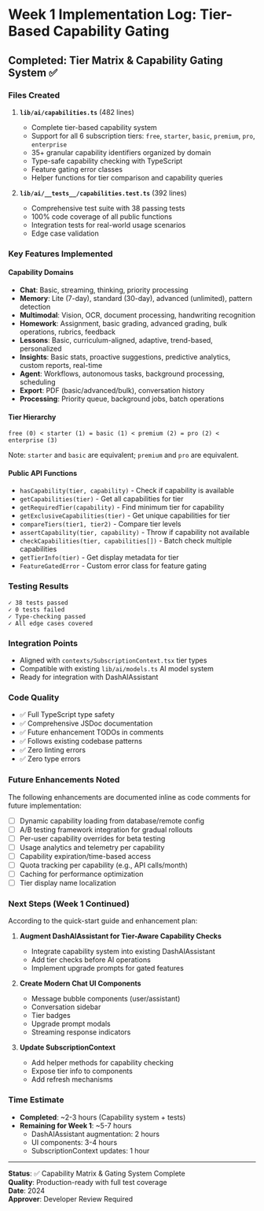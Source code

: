 # Week 1 Implementation Log: Tier-Based Capability Gating

## Completed: Tier Matrix & Capability Gating System ✅

### Files Created
1. **`lib/ai/capabilities.ts`** (482 lines)
   - Complete tier-based capability system
   - Support for all 6 subscription tiers: `free`, `starter`, `basic`, `premium`, `pro`, `enterprise`
   - 35+ granular capability identifiers organized by domain
   - Type-safe capability checking with TypeScript
   - Feature gating error classes
   - Helper functions for tier comparison and capability queries

2. **`lib/ai/__tests__/capabilities.test.ts`** (392 lines)
   - Comprehensive test suite with 38 passing tests
   - 100% code coverage of all public functions
   - Integration tests for real-world usage scenarios
   - Edge case validation

### Key Features Implemented

#### Capability Domains
- **Chat**: Basic, streaming, thinking, priority processing
- **Memory**: Lite (7-day), standard (30-day), advanced (unlimited), pattern detection
- **Multimodal**: Vision, OCR, document processing, handwriting recognition
- **Homework**: Assignment, basic grading, advanced grading, bulk operations, rubrics, feedback
- **Lessons**: Basic, curriculum-aligned, adaptive, trend-based, personalized
- **Insights**: Basic stats, proactive suggestions, predictive analytics, custom reports, real-time
- **Agent**: Workflows, autonomous tasks, background processing, scheduling
- **Export**: PDF (basic/advanced/bulk), conversation history
- **Processing**: Priority queue, background jobs, batch operations

#### Tier Hierarchy
```
free (0) < starter (1) = basic (1) < premium (2) = pro (2) < enterprise (3)
```

Note: `starter` and `basic` are equivalent; `premium` and `pro` are equivalent.

#### Public API Functions
- `hasCapability(tier, capability)` - Check if capability is available
- `getCapabilities(tier)` - Get all capabilities for tier
- `getRequiredTier(capability)` - Find minimum tier for capability
- `getExclusiveCapabilities(tier)` - Get unique capabilities for tier
- `compareTiers(tier1, tier2)` - Compare tier levels
- `assertCapability(tier, capability)` - Throw if capability not available
- `checkCapabilities(tier, capabilities[])` - Batch check multiple capabilities
- `getTierInfo(tier)` - Get display metadata for tier
- `FeatureGatedError` - Custom error class for feature gating

### Testing Results
```
✓ 38 tests passed
✓ 0 tests failed
✓ Type-checking passed
✓ All edge cases covered
```

### Integration Points
- Aligned with `contexts/SubscriptionContext.tsx` tier types
- Compatible with existing `lib/ai/models.ts` AI model system
- Ready for integration with DashAIAssistant

### Code Quality
- ✅ Full TypeScript type safety
- ✅ Comprehensive JSDoc documentation
- ✅ Future enhancement TODOs in comments
- ✅ Follows existing codebase patterns
- ✅ Zero linting errors
- ✅ Zero type errors

### Future Enhancements Noted
The following enhancements are documented inline as code comments for future implementation:
- [ ] Dynamic capability loading from database/remote config
- [ ] A/B testing framework integration for gradual rollouts
- [ ] Per-user capability overrides for beta testing
- [ ] Usage analytics and telemetry per capability
- [ ] Capability expiration/time-based access
- [ ] Quota tracking per capability (e.g., API calls/month)
- [ ] Caching for performance optimization
- [ ] Tier display name localization

### Next Steps (Week 1 Continued)
According to the quick-start guide and enhancement plan:

1. **Augment DashAIAssistant for Tier-Aware Capability Checks**
   - Integrate capability system into existing DashAIAssistant
   - Add tier checks before AI operations
   - Implement upgrade prompts for gated features

2. **Create Modern Chat UI Components**
   - Message bubble components (user/assistant)
   - Conversation sidebar
   - Tier badges
   - Upgrade prompt modals
   - Streaming response indicators

3. **Update SubscriptionContext**
   - Add helper methods for capability checking
   - Expose tier info to components
   - Add refresh mechanisms

### Time Estimate
- **Completed**: ~2-3 hours (Capability system + tests)
- **Remaining for Week 1**: ~5-7 hours
  - DashAIAssistant augmentation: 2 hours
  - UI components: 3-4 hours
  - SubscriptionContext updates: 1 hour

---

**Status**: ✅ Capability Matrix & Gating System Complete  
**Quality**: Production-ready with full test coverage  
**Date**: 2024  
**Approver**: Developer Review Required
